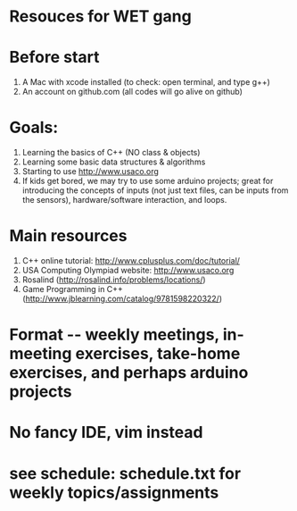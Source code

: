 # Resouces for WET gang

# Before start
  1) A Mac with xcode installed (to check: open terminal, and type g++)
  2) An account on github.com (all codes will go alive on github)

# Goals: 
  1) Learning the basics of C++ (NO class & objects)
  2) Learning some basic data structures & algorithms 
  3) Starting to use http://www.usaco.org 
  4) If kids get bored, we may try to use some arduino projects; great for introducing the concepts of inputs (not just text files, can be inputs from the sensors), hardware/software interaction, and loops.

# Main resources
  1) C++ online tutorial: http://www.cplusplus.com/doc/tutorial/
  2) USA Computing Olympiad website: http://www.usaco.org
  3) Rosalind (http://rosalind.info/problems/locations/)
  4) Game Programming in C++ (http://www.jblearning.com/catalog/9781598220322/)
# Format -- weekly meetings, in-meeting exercises, take-home exercises, and perhaps arduino projects
# No fancy IDE, vim instead

# see schedule: schedule.txt for weekly topics/assignments

